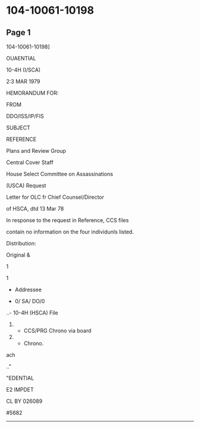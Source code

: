 # 104-10061-10198

## Page 1

104-10061-10198]

OUAENTIAL

10-4H (I/SCA)

2:3 MAR 1979

HEMORANDUM FOR:

FROM

DDO/ISS/IP/FIS

SUBJECT

REFERENCE

Plans and Review Group

Central Cover Staff

House Select Committee on Assassinations

(USCA) Request

Letter for OLC fr Chief Counsel/Director

of HSCA, dtd 13 Mar 78

In response to the request in Reference, CCS files

contain no information on the four individunls listed.

Distribution:

Original &

1

1

- Addressee

- 0/ SA/ DO/0

..- 10-4H (HSCA) File

1. - CCS/PRG Chrono via board

1. - Chrono.

ach

.."

"EDENTIAL

E2 IMPDET

CL BY 026089

#5682

---

